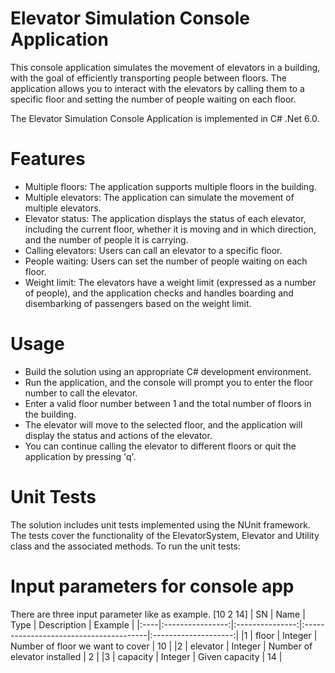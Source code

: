 # Elevator Simulation Console Application

This console application simulates the movement of elevators in a building, with the goal of efficiently transporting people between floors. The application allows you to interact with the elevators by calling them to a specific floor and setting the number of people waiting on each floor.

The Elevator Simulation Console Application is implemented in C# .Net 6.0.

# Features
* Multiple floors: The application supports multiple floors in the building.
* Multiple elevators: The application can simulate the movement of multiple elevators.
* Elevator status: The application displays the status of each elevator, including the current floor, whether it is moving and in which direction, and the number of people it is carrying.
* Calling elevators: Users can call an elevator to a specific floor.
* People waiting: Users can set the number of people waiting on each floor.
* Weight limit: The elevators have a weight limit (expressed as a number of people), and the application checks and handles boarding and disembarking of passengers based on the weight limit.

# Usage
* Build the solution using an appropriate C# development environment.
* Run the application, and the console will prompt you to enter the floor number to call the elevator.
* Enter a valid floor number between 1 and the total number of floors in the building.
* The elevator will move to the selected floor, and the application will display the status and actions of the elevator.
* You can continue calling the elevator to different floors or quit the application by pressing 'q'.

# Unit Tests
The solution includes unit tests implemented using the NUnit framework. The tests cover the functionality of the ElevatorSystem, Elevator and Utility class and the associated methods. To run the unit tests:

# Input parameters for console app
There are three input parameter like as example. [10 2 14]
| SN  |  Name					   |      Type       | Description                            |  Example             |
|:----|:----------------:|:---------------:|:---------------------------------------|:--------------------:|
|1    | floor		  	     | Integer         | Number of floor we want to cover       | 10  		             |
|2    | elevator         | Integer         | Number of elevator installed           | 2                    |
|3    | capacity			   | Integer         | Given capacity                         | 14                   |



